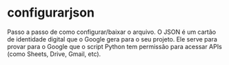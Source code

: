 # configurarjson
Passo a passo de como configurar/baixar o arquivo. O JSON é um cartão de identidade digital que o Google gera para o seu projeto. Ele serve para provar para o Google que o script Python tem permissão para acessar APIs (como Sheets, Drive, Gmail, etc).
